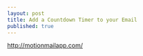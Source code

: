 ```yaml
---
layout: post
title: Add a Countdown Timer to your Email
published: true
---
```



http://motionmailapp.com/
